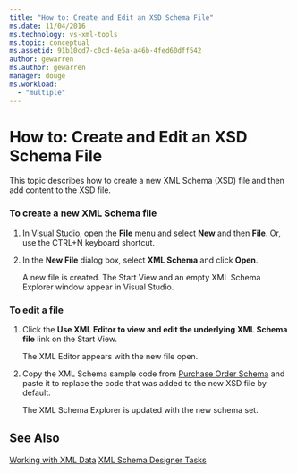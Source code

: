 ```yaml
---
title: "How to: Create and Edit an XSD Schema File"
ms.date: 11/04/2016
ms.technology: vs-xml-tools
ms.topic: conceptual
ms.assetid: 91b10cd7-c0cd-4e5a-a46b-4fed60dff542
author: gewarren
ms.author: gewarren
manager: douge
ms.workload:
  - "multiple"
---
```

# How to: Create and Edit an XSD Schema File
This topic describes how to create a new XML Schema (XSD) file and then add content to the XSD file.

### To create a new XML Schema file

1.  In Visual Studio, open the **File** menu and select **New** and then **File**. Or, use the CTRL+N keyboard shortcut.

2.  In the **New File** dialog box, select **XML Schema** and click **Open**.

     A new file is created. The Start View and an empty XML Schema Explorer window appear in Visual Studio.

### To edit a file

1.  Click the **Use XML Editor to view and edit the underlying XML Schema file** link on the Start View.

     The XML Editor appears with the new file open.

2.  Copy the XML Schema sample code from [Purchase Order Schema](../xml-tools/sample-xsd-file-simple-schema.md) and paste it to replace the code that was added to the new XSD file by default.

     The XML Schema Explorer is updated with the new schema set.

## See Also
 [Working with XML Data](../xml-tools/working-with-xml-data.md)
 [XML Schema Designer Tasks](../xml-tools/xml-schema-designer-tasks.md)